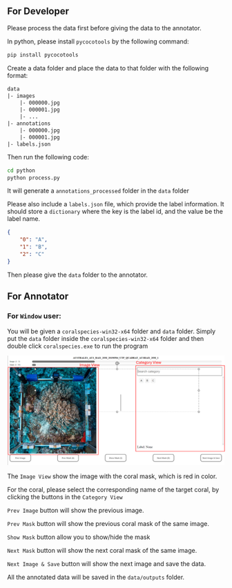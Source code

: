 ## For Developer

Please process the data first before giving the data to the annotator.

In python, please install `pycocotools` by the following command:

```bash
pip install pycocotools
```

Create a data folder and place the data to that folder with the following format:

```
data
|- images
	|- 000000.jpg
	|- 000001.jpg
	|- ...
|- annotations
	|- 000000.jpg
	|- 000001.jpg
|- labels.json
```

Then run the following code:

```bash
cd python
python process.py
```

It will generate a `annotations_processed` folder in the `data` folder

Please also include a `labels.json` file, which provide the label information. It should store a `dictionary` where the key is the label id, and the value be the label name.

```json
{
    "0": "A",
    "1": "B",
    "2": "C"
}
```

Then please give the `data` folder to the annotator.

## For Annotator

### For `Window` user:

You will be given a `coralspecies-win32-x64` folder and `data` folder. Simply put the `data` folder inside the  `coralspecies-win32-x64` folder and then double click `coralspecies.exe` to run the program

![tool](readme_img\tool.png)

The `Image View` show the image with the coral mask, which is red in color.

For the coral, please select the corresponding name of the target coral, by clicking the buttons in the `Category View`

`Prev Image` button will show the previous image.

`Prev Mask` button will show the previous coral mask of the same image.

`Show Mask` button allow you to show/hide the mask

`Next Mask` button will show the next coral mask of the same image.

`Next Image & Save` button will show the next image and save the data.

All the annotated data will be saved in the `data/outputs` folder.
